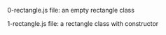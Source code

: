 0-rectangle.js file: an empty rectangle class

1-rectangle.js file: a rectangle class with constructor